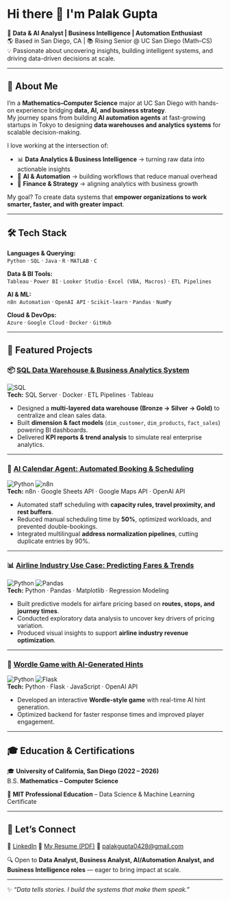 # Hi there 👋 I'm Palak Gupta  

🎯 **Data & AI Analyst | Business Intelligence | Automation Enthusiast**  
🌎 Based in San Diego, CA | 📚 Rising Senior @ UC San Diego (Math–CS)  
💡 Passionate about uncovering insights, building intelligent systems, and driving data-driven decisions at scale.  

---

## 🚀 About Me  

I’m a **Mathematics–Computer Science** major at UC San Diego with hands-on experience bridging **data, AI, and business strategy**.  
My journey spans from building **AI automation agents** at fast-growing startups in Tokyo to designing **data warehouses and analytics systems** for scalable decision-making.  

I love working at the intersection of:  
- 📊 **Data Analytics & Business Intelligence** → turning raw data into actionable insights  
- 🤖 **AI & Automation** → building workflows that reduce manual overhead  
- 💼 **Finance & Strategy** → aligning analytics with business growth  

My goal? To create data systems that **empower organizations to work smarter, faster, and with greater impact**.  

---

## 🛠️ Tech Stack  

**Languages & Querying:**  
`Python` · `SQL` · `Java` · `R` · `MATLAB` · `C`  

**Data & BI Tools:**  
`Tableau` · `Power BI` · `Looker Studio` · `Excel (VBA, Macros)` · `ETL Pipelines`  

**AI & ML:**  
`n8n Automation` · `OpenAI API` · `Scikit-learn` · `Pandas` · `NumPy`  

**Cloud & DevOps:**  
`Azure` · `Google Cloud` · `Docker` · `GitHub`  

---

## 🌟 Featured Projects  

### 📦 [SQL Data Warehouse & Business Analytics System](https://github.com/palakg28/Data-Warehouse-Analytics)  
![SQL](https://img.shields.io/badge/SQL-316192?style=flat&logo=postgresql&logoColor=white)  
**Tech:** SQL Server · Docker · ETL Pipelines · Tableau  
- Designed a **multi-layered data warehouse (Bronze → Silver → Gold)** to centralize and clean sales data.  
- Built **dimension & fact models** (`dim_customer`, `dim_products`, `fact_sales`) powering BI dashboards.  
- Delivered **KPI reports & trend analysis** to simulate real enterprise analytics.  

---

### 🤖 [AI Calendar Agent: Automated Booking & Scheduling](https://github.com/palakg28/AI-Calendar-Agent)  
![Python](https://img.shields.io/badge/Python-3776AB?style=flat&logo=python&logoColor=white) ![n8n](https://img.shields.io/badge/n8n-A020F0?style=flat&logo=n8n&logoColor=white)  
**Tech:** n8n · Google Sheets API · Google Maps API · OpenAI API  
- Automated staff scheduling with **capacity rules, travel proximity, and rest buffers**.  
- Reduced manual scheduling time by **50%**, optimized workloads, and prevented double-bookings.  
- Integrated multilingual **address normalization pipelines**, cutting duplicate entries by 90%.  

---

### 📊 [Airline Industry Use Case: Predicting Fares & Trends](https://github.com/palakg28/Airline-Industry-Usecase)  
![Python](https://img.shields.io/badge/Python-3776AB?style=flat&logo=python&logoColor=white) ![Pandas](https://img.shields.io/badge/Pandas-150458?style=flat&logo=pandas&logoColor=white)  
**Tech:** Python · Pandas · Matplotlib · Regression Modeling  
- Built predictive models for airfare pricing based on **routes, stops, and journey times**.  
- Conducted exploratory data analysis to uncover key drivers of pricing variation.  
- Produced visual insights to support **airline industry revenue optimization**.  

---

### 🧩 [Wordle Game with AI-Generated Hints](https://github.com/palakg28/Wordle-AI)  
![Python](https://img.shields.io/badge/Python-3776AB?style=flat&logo=python&logoColor=white) ![Flask](https://img.shields.io/badge/Flask-000000?style=flat&logo=flask&logoColor=white)  
**Tech:** Python · Flask · JavaScript · OpenAI API  
- Developed an interactive **Wordle-style game** with real-time AI hint generation.  
- Optimized backend for faster response times and improved player engagement.  

---

## 🎓 Education & Certifications  

🎓 **University of California, San Diego (2022 – 2026)**  
B.S. **Mathematics – Computer Science**  

📜 **MIT Professional Education** – Data Science & Machine Learning Certificate  

---

## 🤝 Let’s Connect  

💼 [LinkedIn](https://www.linkedin.com/in/palakgupta28/) 
📄 [My Resume (PDF)](https://drive.google.com/file/d/1PnRYo3NJdoRg0DjhFpvUvmL5-YrXvqYO/view?usp=sharing)
📧 palakgupta0428@gmail.com  

🔍 Open to **Data Analyst, Business Analyst, AI/Automation Analyst, and Business Intelligence roles** — eager to bring impact at scale.  

---

✨ *“Data tells stories. I build the systems that make them speak.”*  



